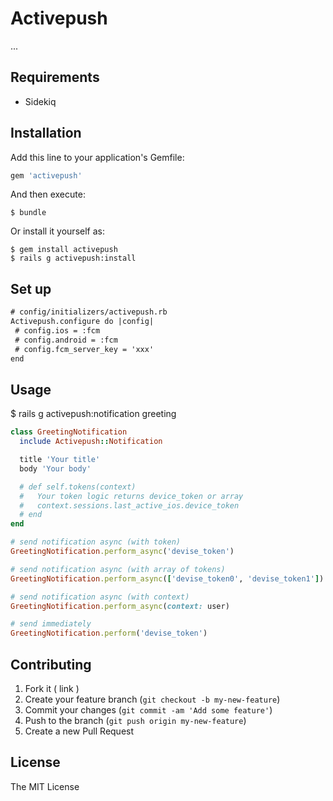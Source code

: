 # Activepush

...

## Requirements

* Sidekiq

## Installation

Add this line to your application's Gemfile:

```ruby
gem 'activepush'
```

And then execute:

    $ bundle

Or install it yourself as:

    $ gem install activepush
    $ rails g activepush:install

## Set up
```diff
# config/initializers/activepush.rb
Activepush.configure do |config|
 # config.ios = :fcm
 # config.android = :fcm
 # config.fcm_server_key = 'xxx'
end
```

## Usage

$ rails g activepush:notification greeting

```ruby
class GreetingNotification
  include Activepush::Notification

  title 'Your title'
  body 'Your body'

  # def self.tokens(context)
  #   Your token logic returns device_token or array
  #   context.sessions.last_active_ios.device_token
  # end
end

# send notification async (with token)
GreetingNotification.perform_async('devise_token')

# send notification async (with array of tokens)
GreetingNotification.perform_async(['devise_token0', 'devise_token1'])

# send notification async (with context)
GreetingNotification.perform_async(context: user)

# send immediately
GreetingNotification.perform('devise_token')
```

## Contributing

1. Fork it ( link )
2. Create your feature branch (`git checkout -b my-new-feature`)
3. Commit your changes (`git commit -am 'Add some feature'`)
4. Push to the branch (`git push origin my-new-feature`)
5. Create a new Pull Request

## License

The MIT License

